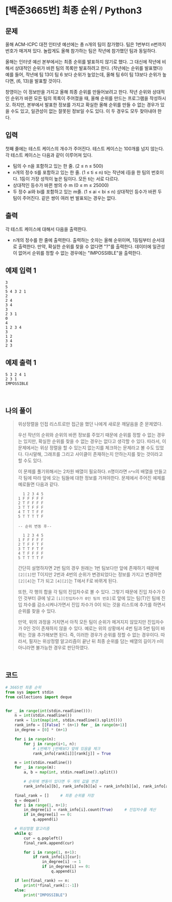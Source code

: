 # [백준3665번] 최종 순위 / Python3

## 문제

올해 ACM-ICPC 대전 인터넷 예선에는 총 n개의 팀이 참가했다. 팀은 1번부터 n번까지 번호가 매겨져 있다. 놀랍게도 올해 참가하는 팀은 작년에 참가했던 팀과 동일하다.

올해는 인터넷 예선 본부에서는 최종 순위를 발표하지 않기로 했다. 그 대신에 작년에 비해서 상대적인 순위가 바뀐 팀의 목록만 발표하려고 한다. (작년에는 순위를 발표했다) 예를 들어, 작년에 팀 13이 팀 6 보다 순위가 높았는데, 올해 팀 6이 팀 13보다 순위가 높다면, (6, 13)을 발표할 것이다.

창영이는 이 정보만을 가지고 올해 최종 순위를 만들어보려고 한다. 작년 순위와 상대적인 순위가 바뀐 모든 팀의 목록이 주어졌을 때, 올해 순위를 만드는 프로그램을 작성하시오. 하지만, 본부에서 발표한 정보를 가지고 확실한 올해 순위를 만들 수 없는 경우가 있을 수도 있고, 일관성이 없는 잘못된 정보일 수도 있다. 이 두 경우도 모두 찾아내야 한다.

## 입력

첫째 줄에는 테스트 케이스의 개수가 주어진다. 테스트 케이스는 100개를 넘지 않는다. 각 테스트 케이스는 다음과 같이 이루어져 있다.

- 팀의 수 n을 포함하고 있는 한 줄. (2 ≤ n ≤ 500)
- n개의 정수 ti를 포함하고 있는 한 줄. (1 ≤ ti ≤ n) ti는 작년에 i등을 한 팀의 번호이다. 1등이 가장 성적이 높은 팀이다. 모든 ti는 서로 다르다.
- 상대적인 등수가 바뀐 쌍의 수 m (0 ≤ m ≤ 25000)
- 두 정수 ai와 bi를 포함하고 있는 m줄. (1 ≤ ai < bi ≤ n) 상대적인 등수가 바뀐 두 팀이 주어진다. 같은 쌍이 여러 번 발표되는 경우는 없다.

## 출력

각 테스트 케이스에 대해서 다음을 출력한다.

- n개의 정수를 한 줄에 출력한다. 출력하는 숫자는 올해 순위이며, 1등팀부터 순서대로 출력한다. 만약, 확실한 순위를 찾을 수 없다면 "?"를 출력한다. 데이터에 일관성이 없어서 순위를 정할 수 없는 경우에는 "IMPOSSIBLE"을 출력한다.

## 예제 입력 1 

```
3
5
5 4 3 2 1
2
2 4
3 4
3
2 3 1
0
4
1 2 3 4
3
1 2
3 4
2 3
```

## 예제 출력 1

```
5 3 2 4 1
2 3 1
IMPOSSIBLE
```

<br>

## 나의 풀이

> 위상정렬을 인접 리스트로만 접근을 했던 나에게 새로운 깨달음을 준 문제였다. 
>
> 우선 작년의 순위와 순위의 바뀐 정보를 주었기 때문에 순위를 정할 수 없는 경우는 있지만, 확실한 순위를 찾을 수 없는 경우는 없다고 생각할 수 있다. 따라서, 이 문제에서는 위상 정렬을 할 수 있는지 없는지를 체크하는 문제라고 볼 수도 있었다. 다시말해, 그래프를 그리고 사이클이 존재하는지 안하는지를 찾는 것이라고 할 수도 있다.
>
> 이 문제를 풀기위해서는 2차원 배열이 필요하다. n명이라면 `n*n`의 배열을 만들고 각 팀에 따라 앞에 오는 팀들에 대한 정보를 가져야한다. 문제에서 주어진 예제를 예로들면 다음과 같다.
>
> ```
>   1 2 3 4 5 
> 1 F F F F F
> 2 T F F F F
> 3 T T F F F
> 4 T T T F F
> 5 T T T T F
> 
> -- 순위 변동 후--
> 
>   1 2 3 4 5 
> 1 F F F F F
> 2 T F F T F
> 3 T T F T F
> 4 T F F F F
> 5 T T T T F
> ```
>
> 간단히 설명하자면 2번 팀의 경우 원래는 1번 팀보다만 앞에 존재하기 때문에 `[2][1]`만 T이지만 2번과 4번의 순위가 변경되었다는 정보를 가지고 변경하면 `[2][4]`는 T가 되고 `[4][2]`는 T에서 F로 바뀌게 된다. 
>
> 또한, 각 행의 합을 각 팀의 진입차수로 볼 수 있다. 그렇기 때문에 진입 차수가 0인 것부터 큐에 넣고 `[i][진입차수가 0인 팀의 번호]`로 앞에 있는 팀(T)인 팀에 진입 차수를 감소시켜나가면서 진입 차수가 0이 되는 것을 리스트에 추가를 하면서 순위를 찾을 수 있다.
>
> 만약, 위의 과정을 거치면서 아직 모든 팀이 순위가 메겨지지 않았지만 진입차수가 0인 것이 존재하지 않을 수 있다. 예로는 위의 상황에서 4번 팀과 5번 팀이 바뀌는 것을 추가해보면 된다. 즉, 이러한 경우가 순위를 정할 수 없는 경우이다. 따라서, 필자는 위상정렬 알고리즘이 끝난 뒤 최종 순위를 담는 배열의 길이가 n이 아니라면 불가능한 경우로 판단하였다.

<br>

## 코드

```python
# 3665번 최종 순위
from sys import stdin
from collections import deque


for _ in range(int(stdin.readline())):
    n = int(stdin.readline())
    rank = list(map(int, stdin.readline().split()))
    rank_info = [[False] * (n+1) for _ in range(n+1)]
    in_degree = [0] * (n+1)

    for i in range(n):
        for j in range(i+1, n):
            # i번째가 j번째보다 앞에 있음을 체크
            rank_info[rank[i]][rank[j]] = True

    m = int(stdin.readline())
    for _ in range(m):
        a, b = map(int, stdin.readline().split())

        # 순위에 변동이 있다면 두 개의 값을 변경
        rank_info[a][b], rank_info[b][a] = rank_info[b][a], rank_info[a][b]

    final_rank = []     # 최종 순위를 저장
    q = deque()
    for i in range(1, n+1):
        in_degree[i] = rank_info[i].count(True)     # 진입차수를 계산
        if in_degree[i] == 0:
            q.append(i)

    # 위상정렬 알고리즘
    while q:
        cur = q.popleft()
        final_rank.append(cur)

        for i in range(1, n+1):
            if rank_info[i][cur]:
                in_degree[i] -= 1
                if in_degree[i] == 0:
                    q.append(i)

    if len(final_rank) == n:
        print(*final_rank[::-1])
    else:
        print("IMPOSSIBLE")

```

